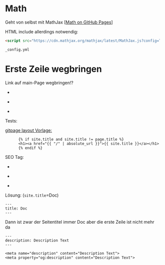 # Math



Geht von selbst mit MathJax [[Math on GitHub Pages](https://g14n.info/2014/09/math-on-github-pages/)]

HTML include allerdings notwendig:

```html
<script src="https://cdn.mathjax.org/mathjax/latest/MathJax.js?config=TeX-AMS-MML_HTMLorMML" type="text/javascript"></script>
```

[](https://docs.github.com/en/free-pro-team@latest/github/working-with-github-pages/about-github-pages-and-jekyll)

`_config.yml`



# Erste Zeile wegbringen

Link auf main-Page wegbringen!?

- [](https://stackoverflow.com/questions/46375765/how-do-you-remove-header-on-github-pages)

- [](https://stackoverflow.com/questions/49961202/remove-md-webpage-header-in-github)

- [](https://github.com/pages-themes/primer/issues/21)

  





Tests: [](https://matejkaf.github.io/Doc/Python/2020_Inf++/01_Basics)



[gitpage layout Vorlage:](https://github.com/pages-themes/primer/blob/master/_layouts/default.html)

```
      {% if site.title and site.title != page.title %}
      <h1><a href="{{ "/" | absolute_url }}">{{ site.title }}</a></h1>
      {% endif %}
```



SEO Tag:

- [](https://github.com/jekyll/jekyll-seo-tag)
- [](http://jekyll.github.io/jekyll-seo-tag/usage/)

- [](http://jekyll.github.io/jekyll-seo-tag/advanced-usage/)



Lösung: (`site.title`=Doc)

```
---
title: Doc
---
```

Dann ist zwar der Seitentitel immer Doc aber die erste Zeile ist nicht mehr da



```
---
description: Description Text
---
```



```
<meta name="description" content="Description Text">
<meta property="og:description" content="Description Text">
```

